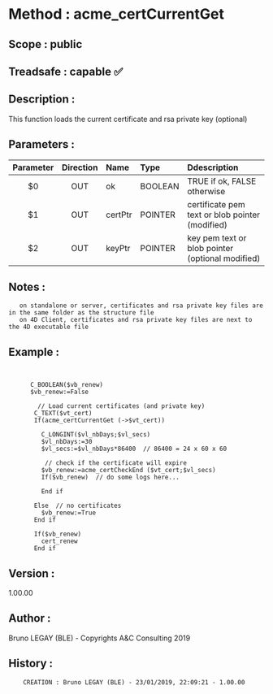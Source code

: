 ﻿# **Method :** acme_certCurrentGet## **Scope :** public## **Treadsafe :** capable ✅ ## **Description :** This function loads the current certificate and rsa private key (optional)## **Parameters :** | Parameter | Direction | Name | Type | Ddescription | |:----:|:----:|:----|:----|:----| | $0 | OUT | ok | BOOLEAN | TRUE if ok, FALSE otherwise | | $1 | OUT | certPtr | POINTER | certificate pem text or blob pointer (modified) | | $2 | OUT | keyPtr | POINTER | key pem text or blob pointer (optional modified) | ## **Notes :**        on standalone or server, certificates and rsa private key files are in the same folder as the structure file       on 4D Client, certificates and rsa private key files are next to the 4D executable file## **Example :** ```            C_BOOLEAN($vb_renew)      $vb_renew:=False              // Load current certificates (and private key)       C_TEXT($vt_cert)       If(acme_certCurrentGet (->$vt_cert))               C_LONGINT($vl_nbDays;$vl_secs)         $vl_nbDays:=30         $vl_secs:=$vl_nbDays*86400  // 86400 = 24 x 60 x 60                // check if the certificate will expire         $vb_renew:=acme_certCheckEnd ($vt_cert;$vl_secs)         If($vb_renew)  // do some logs here...               End if             Else  // no certificates         $vb_renew:=True       End if             If($vb_renew)         cert_renew       End if```## **Version :** 1.00.00## **Author :** Bruno LEGAY (BLE) - Copyrights A&C Consulting 2019## **History :**          CREATION : Bruno LEGAY (BLE) - 23/01/2019, 22:09:21 - 1.00.00
